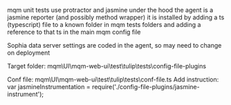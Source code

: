 mqm unit tests use protractor and jasmine under the hood
the agent is a jasmine reporter (and possibly method wrapper)
it is installed by adding a ts (typescript) file to a known folder in mqm tests folders
and adding a reference to that ts in the main mqm config file

Sophia data server settings are coded in the agent, so may need to change on deployment

Target folder:
mqm\UI\mqm-web-ui\test\tulip\tests\config-file-plugins

Conf file:
mqm\UI\mqm-web-ui\test\tulip\tests\conf-file.ts
Add instruction:
var jasmineInstrumentation = require('./config-file-plugins/jasmine-instrument');
